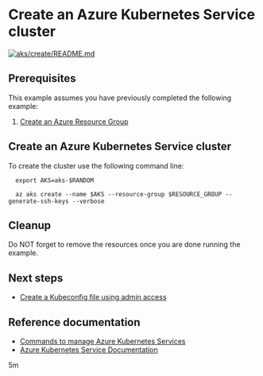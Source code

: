 
# Create an Azure Kubernetes Service cluster

[![aks/create/README.md](https://github.com/Azure-Samples/java-on-azure-examples/actions/workflows/aks_create_README_md.yml/badge.svg)](https://github.com/Azure-Samples/java-on-azure-examples/actions/workflows/aks_create_README_md.yml)

## Prerequisites

This example assumes you have previously completed the following example:

1. [Create an Azure Resource Group](../../group/create/README.md)

## Create an Azure Kubernetes Service cluster

<!-- workflow.cron(0 0 * * 6) -->
<!-- workflow.include(../../group/create/README.md) -->
<!-- workflow.run()

  if [[ -z $AKS ]]; then
    export AKS=aks-$RANDOM
    echo ---------------------------------------------------------------------
    echo  Creating AKS cluster - $AKS
    echo ---------------------------------------------------------------------
    az aks create --name $AKS --resource-group $RESOURCE_GROUP --generate-ssh-keys --verbose
    sleep 60 
  fi

  -->

To create the cluster use the following command line:

<!-- workflow.skip() -->
```shell
  export AKS=aks-$RANDOM

  az aks create --name $AKS --resource-group $RESOURCE_GROUP --generate-ssh-keys --verbose 
```

## Cleanup

<!-- workflow.directOnly()

  export RESULT=$(az aks show --name $AKS --resource-group $RESOURCE_GROUP --output tsv --query provisioningState)
  az group delete --name $RESOURCE_GROUP --yes || true
  if [[ "$RESULT" != Succeeded ]]; then
    exit 1
  fi

  -->

Do NOT forget to remove the resources once you are done running the example.

## Next steps

* [Create a Kubeconfig file using admin access](../create-kube-config/README.md)

## Reference documentation

* [Commands to manage Azure Kubernetes Services](https://docs.microsoft.com/cli/azure/aks)
* [Azure Kubernetes Service Documentation](https://docs.microsoft.com/azure/aks/)

5m
